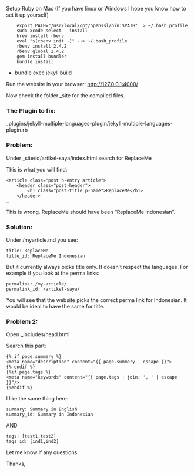 

Setup Ruby on Mac (If you have linux or Windows I hope you know how to set it up yourself)
		
		export PATH="/usr/local/opt/openssl/bin:$PATH"  > ~/.bash_profile
		sudo xcode-select --install
		brew install rbenv
		eval "$(rbenv init -)" --> ~/.bash_profile
		rbenv install 2.4.2
		rbenv global 2.4.2
		gem install bundler
		bundle install

-	bundle exec jekyll build

Run the website in your browser: http://127.0.0.1:4000/

Now check the folder _site for the compiled files.

### The Plugin to fix:
_plugins/jekyll-multiple-languages-plugin/jekyll-multiple-languages-plugin.rb


### Problem: 

Under _site/id/artikel-saya/index.html search for ReplaceMe

This is what you will find:

```
<article class="post h-entry article">
    <header class="post-header">
        <h1 class="post-title p-name">ReplaceMe</h1>
    </header>
…
```

This is wrong.  ReplaceMe should have been “ReplaceMe Indonesian”.

### Solution:
Under /myarticle.md you see: 
```
title: ReplaceMe
title_id: ReplaceMe Indonesian
```

But it currently always picks title only. It doesn’t respect the languages. For example if you look at the perma links:

```
permalink: /my-article/
permalink_id: /artikel-saya/
```

You will see that the website picks the correct perma link for Indonesian. It would be ideal to have the same for title.

### Problem 2:

Open _includes/head.html

Search this part:
```
{% if page.summary %}
<meta name="description" content="{{ page.summary | escape }}">
{% endif %}
{%if page.tags %}
<meta name="keywords" content="{{ page.tags | join: ', ' | escape }}"/>
{%endif %}
```

I like the same thing here: 
```
summary: Summary in English
summary_id: Summary in Indonesian
```

AND

```
tags: [test1,test2]
tags_id: [ind1,ind2]
```

Let me know if any questions.

Thanks,









